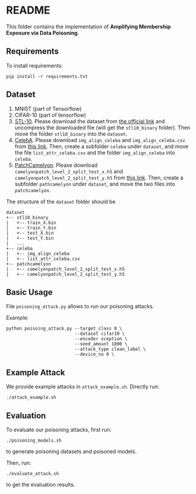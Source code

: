 # README

This folder contains the implementation of **Amplifying Membership Exposure via Data Poisoning**. 

## Requirements

To install requirements:

```setup
pip install -r requirements.txt
```

## Dataset
1. MNIST (part of Tensorflow)
2. CIFAR-10 (part of tensorflow)
3. [STL-10](https://cs.stanford.kedu/~acoates/stl10/). Please download the dataset from [the official link](http://ai.stanford.edu/~acoates/stl10/stl10_binary.tar.gz) and uncompress the downloaded file (will get the `stl10_binary` folder). Then move the folder `stl10_binary` into the `dataset`.
4. [CelebA](https://mmlab.ie.cuhk.edu.hk/projects/CelebA.html). Please download `img_align_celeba` and `img_align_celeba.csv` from [this link](https://www.kaggle.com/datasets/jessicali9530/celeba-dataset). Then, create a subfolder `celeba` under `dataset`, and move the file `list_attr_celeba.csv` and the folder `img_align_celeba` into `celeba`.
5. [PatchCamelyon](https://patchcamelyon.grand-challenge.org/). Please download `camelyonpatch_level_2_split_test_x.h5` and `camelyonpatch_level_2_split_test_y.h5` from [this link](https://github.com/basveeling/pcam). Then, create a subfolder `pathcamelyon` under `dataset`, and move the two files into `patchcamelyon`.

The structure of the `dataset` folder should be
```
dataset
+-- stl10_binary
|   +-- train_X.bin
|   +-- train_Y.bin
|   +-- test_X.bin
|   +-- test_Y.bin
|   ...
+-- celeba
|   +-- img_align_celeba
|   +-- list_attr_celeba.csv
+-- patchcamelyon
|   +-- camelyonpatch_level_2_split_test_x.h5
|   +-- camelyonpatch_level_2_split_test_y.h5
```

## Basic Usage
File `poisoning_attack.py` allows to run our poisoning attacks.

Example:
```
python poisoing_attack.py --target_class 0 \
                          --dataset cifar10 \
                          --encoder xception \
                          --seed_amount 1000 \
                          --attack_type clean_label \
                          --device_no 0 \
```

## Example Attack 

We provide example attacks in `attack_example.sh`. Directly run:
```
./attack_example.sh
```

## Evaluation
To evaluate our poisoning attacks, first run:
```
./poisoning_models.sh
```
to generate poisoning datasets and poisoned models.

Then, run:
```
./evaluate_attack.sh
```
to get the evaluation results.
